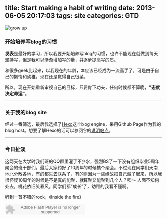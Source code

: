 title: Start making a habit of writing
date: 2013-06-05 20:17:03
tags: site
categories: GTD
---

![grow up](http://pic.yupoo.com/zuper/CUQRE9xQ/medish.jpg "成长")


### 开始培养写blog的习惯

**发表**是最好的学习，所以我要开始培养写blog的习惯，也许不能现在就做到每天坚持写，但是我可以渐渐增加写的量，并逐步提高写的质。

和很多geek比起来，以我现在的年龄，本应该已经成为一流高手了，可是由于自己的懒惰和幼稚，现在还是觉得自己很菜。

所以，现在开始重新审视自己的目标，只要肯下功夫，任何时候都不算晚，__"态度决定命运"__。

* * *

### 关于我的blog site

经过一番筛选，最后我选择了[Hexo](https://github.com/tommy351/hexo)这个blog engine，采用Github Page作为我的blog
host。想要了解Hexo的话可以参阅它的[说明站点](http://zespia.tw/hexo/)。

* * *

### 今日扯淡

这两天在大学时我们班的QQ群里灌了不少水，强烈BS了一下没有组织毕业5周年聚会的班干部们，最后大家约好了10周年的时候搞个聚会。不过现在同学们天南地北分散各地，有的都失去联系了，有的则因为一些缘故把自己藏了起来，所以我很怀疑10周年的时候是不是真的能聚，就算聚又能聚到几个人？唉～
人面不知何处去，桃花依旧笑春风。同学们都“成长”了，幼稚的我看不懂啊。

听到一首不错的rock，《Inside the fire》

<embed src="http://www.xiami.com/widget/0_2462085/singlePlayer.swf" type="application/x-shockwave-flash" width="257" height="33" wmode="transparent"></embed>

